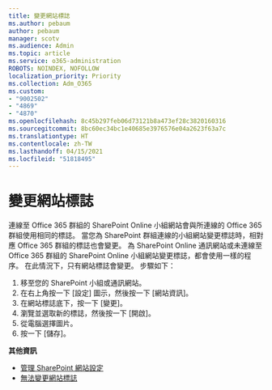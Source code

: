```yaml
---
title: 變更網站標誌
ms.author: pebaum
author: pebaum
manager: scotv
ms.audience: Admin
ms.topic: article
ms.service: o365-administration
ROBOTS: NOINDEX, NOFOLLOW
localization_priority: Priority
ms.collection: Adm_O365
ms.custom:
- "9002502"
- "4869"
- "4870"
ms.openlocfilehash: 8c45b297feb06d73121b8a473ef28c3820160316
ms.sourcegitcommit: 8bc60ec34bc1e40685e3976576e04a2623f63a7c
ms.translationtype: HT
ms.contentlocale: zh-TW
ms.lasthandoff: 04/15/2021
ms.locfileid: "51818495"
---
```

# <a name="change-site-logo"></a>變更網站標誌

連線至 Office 365 群組的 SharePoint Online 小組網站會與所連線的 Office 365 群組使用相同的標誌。 當您為 SharePoint 群組連線的小組網站變更標誌時，相對應 Office 365 群組的標誌也會變更。 為 SharePoint Online 通訊網站或未連線至 Office 365 群組的 SharePoint Online 小組網站變更標誌，都會使用一樣的程序。 在此情況下，只有網站標誌會變更。 步驟如下：

1. 移至您的 SharePoint 小組或通訊網站。
2. 在右上角按一下 [設定] 圖示，然後按一下 [網站資訊]。
3. 在網站標誌底下，按一下 [變更]。
4. 瀏覽並選取新的標誌，然後按一下 [開啟]。
5. 從電腦選擇圖片。
6. 按一下 [儲存]。

**其他資訊**

- [管理 SharePoint 網站設定](https://support.office.com/article/manage-your-sharepoint-site-settings-8376034d-d0c7-446e-9178-6ab51c58df42)
- [無法變更網站標誌](https://docs.microsoft.com/sharepoint/troubleshoot/sites/error-when-changing-o365-site-logo)
